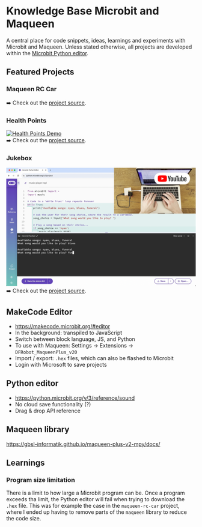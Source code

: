 # Knowledge Base Microbit and Maqueen
A central place for code snippets, ideas, learnings and experiments with Microbit and Maqueen. Unless stated otherwise,
all projects are developed within the [Microbit Python editor](https://python.microbit.org/v/3/project).

## Featured Projects
### Maqueen RC Car
➡️ Check out the [project source](projects/maqueen-rc-car/README.md).

### Health Points
[![Health Points Demo](docs/img/microbit_project_demo_health_points_still.png)](https://youtu.be/UUIyFgzFy2k "Health Points Demo")<br>
➡️ Check out the [project source](projects/health-points/README.md).

### Jukebox
[![Jukebox Demo](docs/img/microbit_project_demo_jukebox_still_ed.png)](https://youtu.be/0dCZKqrX-ig "Jukebox Points Demo")<br>
➡️ Check out the [project source](projects/various/jukebox.py).

## MakeCode Editor
* https://makecode.microbit.org/#editor
* In the background: transpiled to JavaScript
* Switch between block language, JS, and Python
* To use with Maqueen: Settings -> Extensions -> `DFRobot_MaqueenPlus_v20`
* Import / export: `.hex` files, which can also be flashed to Microbit
* Login with Microsoft to save projects

## Python editor
* https://python.microbit.org/v/3/reference/sound
* No cloud save functionality (?)
* Drag & drop API reference

## Maqueen library
https://gbsl-informatik.github.io/maqueen-plus-v2-mpy/docs/

## Learnings
### Program size limitation
There is a limit to how large a Microbit program can be. Once a program exceeds tha limit, the Python editor will fail
when trying to download the `.hex` file. This was for example the case in the `maqueen-rc-car` project, where I ended up
having to remove parts of the `maqueen` library to reduce the code size.
